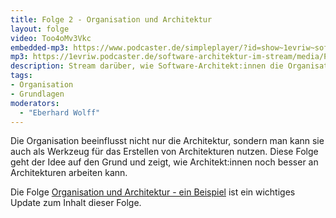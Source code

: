 ```yaml
---
title: Folge 2 - Organisation und Architektur
layout: folge
video: Too4oMv3Vkc
embedded-mp3: https://www.podcaster.de/simpleplayer/?id=show~1evriw~software-architektur-im-stream~pod-5f9ee370774df468576512&v=1604513721
mp3: https://1evriw.podcaster.de/software-architektur-im-stream/media/PodcastOrganisationUndArchitektur.mp3
description: Stream darüber, wie Software-Architekt:innen die Organisation als ein Werkzeug für die Software-Architektur nutzen können.
tags:
- Organisation
- Grundlagen
moderators:
  - "Eberhard Wolff"
---
```


Die Organisation beeinflusst nicht nur die Architektur, sondern man
kann sie auch als Werkzeug für das Erstellen von Architekturen
nutzen. Diese Folge geht der Idee auf den Grund und zeigt, wie
Architekt:innen noch besser an Architekturen arbeiten kann. 
	
Die Folge [Organisation und Architektur - ein
Beispiel](https://software-architektur.tv/2022/07/01/folge125.html)
ist ein wichtiges Update zum Inhalt dieser Folge.
